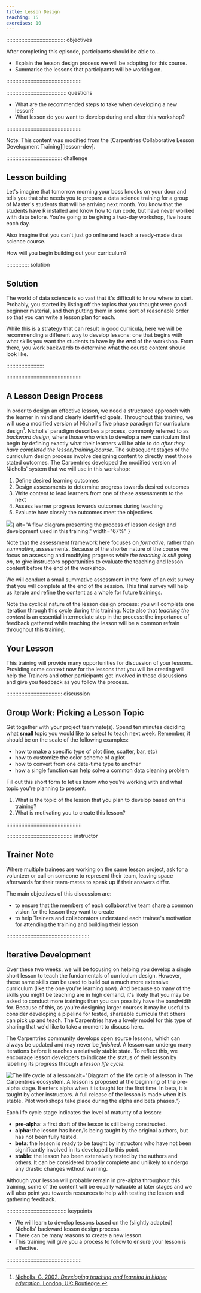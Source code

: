 ```yaml
---
title: Lesson Design
teaching: 15
exercises: 10
---
```


::::::::::::::::::::::::::::::::::::::: objectives

After completing this episode, participants should be able to...

- Explain the lesson design process we will be adopting for this course.
- Summarise the lessons that participants will be working on.

::::::::::::::::::::::::::::::::::::::::::::::::::

:::::::::::::::::::::::::::::::::::::::: questions

- What are the recommended steps to take when developing a new lesson?
- What lesson do you want to develop during and after this workshop?

::::::::::::::::::::::::::::::::::::::::::::::::::

Note: This content was modified from the [Carpentries Collaborative Lesson Development Training][lesson-dev].

:::::::::::::::::::::::::::::::::::::  challenge

## Lesson building 

Let's imagine that tomorrow morning your boss knocks on your door and tells you that she needs you to prepare a data science training for a group of Master's students that will be arriving next month. You know that the students have R installed and know how to run code, but have never worked with data before. You're going to be giving a two-day workshop, five hours each day. 

Also imagine that you can't just go online and teach a ready-made data science course.

How will you begin building out your curriculum?



:::::::::::::::  solution

## Solution

The world of data science is so vast that it's difficult to know where to start. Probably, you started by listing off the topics that you thought were good beginner material, and then putting them in some sort of reasonable order so that you can write a lesson plan for each. 

While this is a strategy that can result in good curricula, here we will be recommending a different way to develop lessons: one that begins with what skills you want the students to have by the **end** of the workshop. From there, you work backwards to determine what the course content should look like.
  
:::::::::::::::::::::::::

::::::::::::::::::::::::::::::::::::::::::::::::::


## A Lesson Design Process

In order to design an effective lesson, we need a structured approach with the learner in mind and  clearly identified goals. Throughout this training, we will use a modified version of Nicholl's five phase paradigm for curriculum design[^1].
Nicholls' paradigm describes a process, commonly referred to as _backward design_,
where those who wish to develop a new curriculum first begin by defining
exactly what their learners will be able to do
_after they have completed the lesson/training/course_.
The subsequent stages of the curriculum design process involve designing content
to directly meet those stated outcomes. The Carpentries developed the modified version of Nicholls' system that we will use in this workshop:

1. Define desired learning outcomes
2. Design assessments to determine progress towards desired outcomes
3. Write content to lead learners from one of these assessments to the next
4. Assess learner progress towards outcomes during teaching
5. Evaluate how closely the outcomes meet the objectives

![](fig/cldt-design-process.svg){
alt="A flow diagram presenting the process of lesson design and development used in this training."
width="67%"
}

Note that the assessment framework here focuses on _formative_, rather than _summative_, assessments. Because of the shorter nature of the course we focus on assessing and modifying progress _while the teaching is still going on_, to give instructors opportunities to evaluate the teaching and lesson content before the end of the workshop. 

We will conduct a small summative assessment in the form of an exit survey that you will complete at the end of the session. This final survey will help us iterate and refine the content as a whole for future trainings.

Note the cyclical nature of the lesson design process:
you will complete one iteration through this cycle during this training.
Note also that _teaching the content_ is an essential intermediate step in the process:
the importance of feedback gathered while teaching the lesson
will be a common refrain throughout this training.


## Your Lesson

This training will provide many opportunities for discussion of your lessons.
Providing some context now for the lessons that you will be creating will
help the Trainers and other participants get involved in those discussions
and give you feedback as you follow the process.


:::::::::::::::::::::::::::::::::::::  discussion

## Group Work: Picking a Lesson Topic

Get together with your project teammate(s). Spend ten minutes deciding what **small** topic you would like to select to teach next week. Remember, it should be on the scale of the following examples:

-   how to make a specific type of plot (line, scatter, bar, etc)
-   how to customize the color scheme of a plot
-   how to convert from one date-time type to another
-   how a single function can help solve a common data cleaning problem

Fill out this short form to let us know who you're working with and what topic you're planning to present.

1. What is the topic of the lesson that you plan to develop based on this training?
2. What is motivating you to create this lesson?

::::::::::::::::::::::::::::::::::::::::::::::::::

:::::::::::::::::::::::::::::::::::::::::::: instructor

## Trainer Note

Where multiple trainees are working on the same lesson project, 
ask for a volunteer or call on someone to represent their team,
leaving space afterwards for their team-mates to speak up if their answers differ.

The main objectives of this discussion are:

- to ensure that the members of each collaborative team share a common vision for the lesson they want to create
- to help Trainers and collaborators understand each trainee's motivation for attending the training and building their lesson

:::::::::::::::::::::::::::::::::::::::::::::::::::::::

## Iterative Development

Over these two weeks, we will be focusing on helping you develop a single short lesson to teach the fundamentals of curriculum design. However, these same skills can be used to build out a much more extensive curriculum (like the one you're learning now). And because so many of the skills you might be teaching are in high demand, it's likely that you may be asked to conduct more trainings than you can possibly have the bandwidth for. Because of this, as you're designing larger courses it may be useful to consider developing a pipeline for tested, shareable curricula that others can pick up and teach. The Carpentries have a lovely model for this type of sharing that we'd like to take a moment to discuss here. 

The Carpentries community develops open source lessons,
which can always be updated and may never be _finished_.
A lesson can undergo many iterations before it reaches a relatively stable state.
To reflect this, we encourage lesson developers to 
indicate the status of their lesson by labelling its progress through a _lesson life cycle_:

![The life cycle of a lesson](fig/life_cycle.png){alt="Diagram of the life cycle of a
lesson in The Carpentries ecosystem. A lesson is proposed at the beginning of the
pre-alpha stage. It enters alpha when it is taught for the first time. In beta, it is
taught by other instructors. A full release of the lesson is made when it is stable.
Pilot workshops take place during the alpha and beta phases."}

Each life cycle stage indicates the level of maturity of a lesson:

- **pre-alpha**: a first draft of the lesson is still being constructed.
- **alpha**: the lesson has been/is being taught by the original authors, but has not been fully tested.
- **beta**: the lesson is ready to be taught by instructors who have not been significantly involved in its developed to this point.
- **stable**: the lesson has been extensively tested by the authors and others. It can be considered broadly complete and unlikely to undergo any drastic changes without warning.

Although your lesson will probably remain in pre-alpha throughout this training,
some of the content will be equally valuable at later stages 
and we will also point you towards resources to help with testing the lesson and gathering feedback.

:::::::::::::::::::::::::::::::::::::::: keypoints

- We will learn to develop lessons based on the (slightly adapted) Nicholls' backward lesson design  process.
- There can be many reasons to create a new lesson.
- This training will give you a process to follow to ensure your lesson is effective.

::::::::::::::::::::::::::::::::::::::::::::::::::


[^1]: [Nicholls, G. 2002. _Developing teaching and learning in higher education._ London, UK: Routledge.](https://www.taylorfrancis.com/books/mono/10.4324/9780203469231/developing-teaching-learning-higher-education-gill-nicholls)
